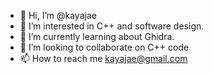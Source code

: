 - 👋 Hi, I’m @kayajae
- 👀 I’m interested in C++ and software design.
- 🌱 I’m currently learning about Ghidra.
- 💞️ I’m looking to collaborate on C++ code
- 📫 How to reach me kayajae@gmail.com

<!---
kayajae/kayajae is a ✨ special ✨ repository because its `README.md` (this file) appears on your GitHub profile.
You can click the Preview link to take a look at your changes.
--->

